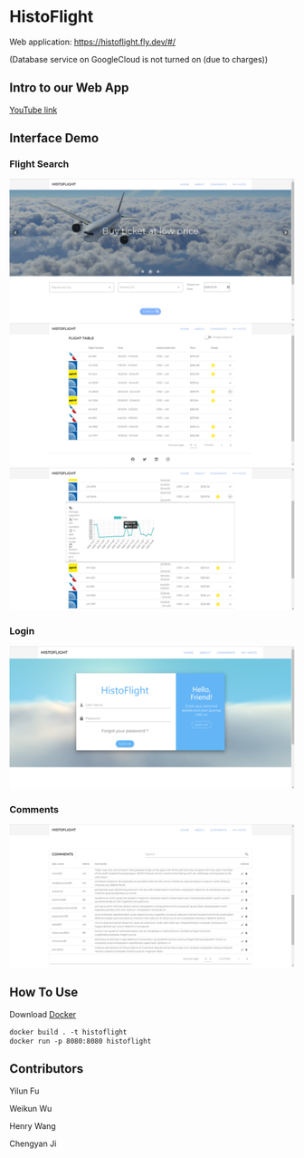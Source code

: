 # HistoFlight
Web application: https://histoflight.fly.dev/#/

(Database service on GoogleCloud is not turned on (due to charges))

## Intro to our Web App
[YouTube link](https://youtu.be/BMpqUacX58w)

## Interface Demo
### Flight Search
![image](./doc/images/interface1.png)
![image](./doc/images/interface3.png)
![image](./doc/images/interface4.png)
### Login
![image](./doc/images/interface2.png)
###  Comments
![image](./doc/images/interface5.png)

## How To Use
Download [Docker](https://www.docker.com/)
```
docker build . -t histoflight
docker run -p 8080:8080 histoflight
```
## Contributors
Yilun Fu

Weikun Wu

Henry Wang

Chengyan Ji
